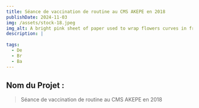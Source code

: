 ```yaml
---
title: Séance de vaccination de routine au CMS AKEPE en 2018
publishDate: 2024-11-03
img: /assets/stock-18.jpeg
img_alt: A bright pink sheet of paper used to wrap flowers curves in front of rich blue background
description: |
  
tags:
  - De
  - Br
  - Ba
---
```



## Nom du Projet : 

> Séance de vaccination de routine au CMS AKEPE en 2018

